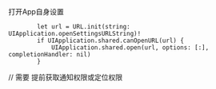 打开App自身设置

            let url = URL.init(string: UIApplication.openSettingsURLString)!
            if UIApplication.shared.canOpenURL(url) {
                UIApplication.shared.open(url, options: [:], completionHandler: nil)
            }
// 需要 提前获取通知权限或定位权限

